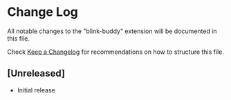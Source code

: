 # Change Log

All notable changes to the "blink-buddy" extension will be documented in this file.

Check [Keep a Changelog](http://keepachangelog.com/) for recommendations on how to structure this file.

## [Unreleased]

- Initial release